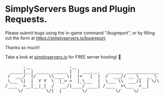 # SimplyServers Bugs and Plugin Requests.
Please submit bugs using the in-game command "/bugreport", or by filling out the form at https://simplyservers.io/bugreport.

Thanks so much!

Take a look at  [simplyservers.io](https://simplyservers.io) for FREE server hosting! 🎉
<pre>
       .__               .__                                                             .__        
  _____|__| _____ ______ |  | ___.__.   ______ ______________  __ ___________  ______    |__| ____  
 /  ___/  |/     \\____ \|  |<   |  |  /  ___// __ \_  __ \  \/ // __ \_  __ \/  ___/    |  |/  _ \ 
 \___ \|  |  Y Y  \  |_> >  |_\___  |  \___ \\  ___/|  | \/\   /\  ___/|  | \/\___ \     |  (  <_> )
/____  >__|__|_|  /   __/|____/ ____| /____  >\___  >__|    \_/  \___  >__|  /____  > /\ |__|\____/ 
     \/         \/|__|        \/           \/     \/                 \/           \/  \/            
</pre>
